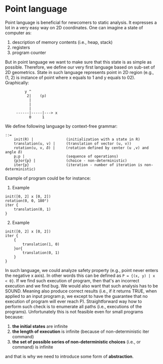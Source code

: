 # Point language

Point language is beneficial for newcomers to static analysis. 
It expresses a lot in a very easy way on 2D coordinates. One can
imagine a state of computer as:
1. description of memory contents (i.e., heap, stack)
2. registers
3. program counter

But in point language we want to make sure that this state is as simple as 
possible. 
Therefore, we define our very first language based on sub-set of 2D geometrics. 
State in such language represents point in 2D region (e.g., (1, 2) is instance of point where x equals to 1 and y equals to 02).
Graphically:
```aidl
         y ^
          2|    (p)
           |
           |
           |
     ------|-----|---> x
           0     1  
```

We define following language by context-free grammar:

```shell
::= 
    init(R) |               (initialization with a state in R)
    translation(u, v) |     (translation of vector (u, v))
    rotation(u, v, 𝛿) |     (rotation defined by center (u ,v) and angle 𝛿)
    p;p |                   (sequence of operations)
    {p}or{p} |              (choice - non-deterministic)
    iter{p}                 (iteration - number of iteration is non-deterministic)
```

Example of program could be for instance:

1. Example
```aidl
init([0, 2] x [0, 2])
rotation(0, 0, 180°)
iter {
    translation(0, 1)
}
```
2. Example
```aidl
init([0, 2] x [0, 2])
iter {
    {
        translation(1, 0)
    }or{
        translation(0, 1)
    }
}
```

In such language, we could analyze safety property (e.g., point never enters the negative x axis). 
In other words this can be defined as `P = {(x, y) | x < 0}`. 
If we find such execution of program, then that's an incorrect execution and we find bug.
We would also want that such analysis has to be SOUND. 
Meaning also produce correct results (i.e., if it returns TRUE, when applied to an input program p, we except to have the guarantee
that no execution of program will ever reach P). 
Straightforward way how to perform such check is to enumerate all paths (i.e., executions of the programs).
Unfortunately this is not feasible even for small programs because:
1. **the initial states** are infinite
2. **the length of execution** is infinite (because of non-deterministic iter command)
3. **the set of possible series of non-deterministic choices** (i.e., or command) is infinite

and that is why we need to introduce some form of **abstraction**.
